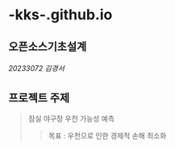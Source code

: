 # -kks-.github.io


오픈소스기초설계
----------------
###### 20233072 김경서

프로젝트 주제
-------------
> 잠실 야구장 우천 가능성 예측
>  > 목표 : 우천으로 인한 경제적 손해 최소화
